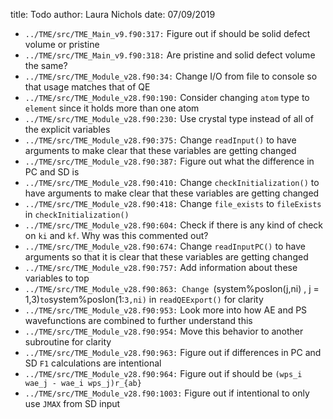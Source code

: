 title: Todo
author: Laura Nichols
date: 07/09/2019

* `../TME/src/TME_Main_v9.f90:317:` Figure out if should be solid defect volume or pristine
* `../TME/src/TME_Main_v9.f90:318:` Are pristine and solid defect volume the same?
* `../TME/src/TME_Module_v28.f90:34:` Change I/O from file to console so that usage matches that of QE
* `../TME/src/TME_Module_v28.f90:190:` Consider changing `atom` type to `element` since it holds more than one atom
* `../TME/src/TME_Module_v28.f90:230:` Use crystal type instead of all of the explicit variables
* `../TME/src/TME_Module_v28.f90:375:` Change `readInput()` to have arguments to make clear that these variables are getting changed
* `../TME/src/TME_Module_v28.f90:387:` Figure out what the difference in PC and SD is
* `../TME/src/TME_Module_v28.f90:410:` Change `checkInitialization()` to have arguments to make clear that these variables are getting changed
* `../TME/src/TME_Module_v28.f90:418:` Change `file_exists` to `fileExists` in `checkInitialization()`
* `../TME/src/TME_Module_v28.f90:604:` Check if there is any kind of check on `ki` and `kf`. Why was this commented out?
* `../TME/src/TME_Module_v28.f90:674:` Change `readInputPC()` to have arguments so that it is clear that these variables are getting changed
* `../TME/src/TME_Module_v28.f90:757:` Add information about these variables to top
* `../TME/src/TME_Module_v28.f90:863: Change `(system%posIon(j,ni) , j = 1,3)` to `system%posIon(1:`3,ni)` in `readQEExport()` for clarity
* `../TME/src/TME_Module_v28.f90:953:` Look more into how AE and PS wavefunctions are combined to further understand this
* `../TME/src/TME_Module_v28.f90:954:` Move this behavior to another subroutine for clarity
* `../TME/src/TME_Module_v28.f90:963:` Figure out if differences in PC and SD `F1` calculations are intentional
* `../TME/src/TME_Module_v28.f90:964:` Figure out if should be `(wps_i wae_j - wae_i wps_j)r_{ab}`
* `../TME/src/TME_Module_v28.f90:1003:` Figure out if intentional to only use `JMAX` from SD input
